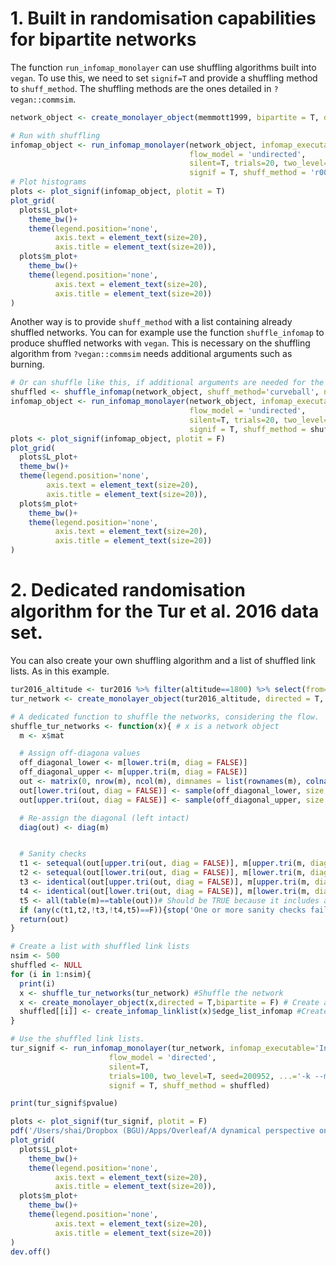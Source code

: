 # 1. Built in randomisation capabilities for bipartite networks

The function `run_infomap_monolayer` can use shuffling algorithms built into `vegan`. To use this, we need to set `signif=T` and provide a shuffling method to `shuff_method`. The shuffling methods are the ones detailed in `?vegan::commsim`.

```R
network_object <- create_monolayer_object(memmott1999, bipartite = T, directed = F, group_names = c('A','P'))

# Run with shuffling
infomap_object <- run_infomap_monolayer(network_object, infomap_executable='Infomap',
                                        flow_model = 'undirected',
                                        silent=T, trials=20, two_level=T, seed=123, 
                                        signif = T, shuff_method = 'r00', nsim = 50)
# Plot histograms
plots <- plot_signif(infomap_object, plotit = T)
plot_grid(
  plots$L_plot+
    theme_bw()+
    theme(legend.position='none', 
          axis.text = element_text(size=20), 
          axis.title = element_text(size=20)),
  plots$m_plot+
    theme_bw()+
    theme(legend.position='none', 
          axis.text = element_text(size=20), 
          axis.title = element_text(size=20))
)
```

Another way is to provide `shuff_method` with a list containing already shuffled networks. You can for example use the function `shuffle_infomap` to produce shuffled networks with `vegan`. This is necessary on the shuffling algorithm from `?vegan::commsim` needs additional arguments such as burning.

```R
# Or can shuffle like this, if additional arguments are needed for the shuffling algorithm
shuffled <- shuffle_infomap(network_object, shuff_method='curveball', nsim=50, burnin=2000)
infomap_object <- run_infomap_monolayer(network_object, infomap_executable='Infomap',
                                        flow_model = 'undirected',
                                        silent=T, trials=20, two_level=T, seed=123, 
                                        signif = T, shuff_method = shuffled, nsim = 50)
plots <- plot_signif(infomap_object, plotit = F)
plot_grid(
  plots$L_plot+
  theme_bw()+
  theme(legend.position='none', 
        axis.text = element_text(size=20), 
        axis.title = element_text(size=20)),
  plots$m_plot+
    theme_bw()+
    theme(legend.position='none', 
          axis.text = element_text(size=20), 
          axis.title = element_text(size=20))
)
```
 

# 2. Dedicated randomisation algorithm for the Tur et al. 2016 data set.
You can also create your own shuffling algorithm and a list of shuffled link lists. As in this example.

```R
tur2016_altitude <- tur2016 %>% filter(altitude==1800) %>% select(from=donor,to=receptor,weight=no.grains)
tur_network <- create_monolayer_object(tur2016_altitude, directed = T, bipartite = F)

# A dedicated function to shuffle the networks, considering the flow.
shuffle_tur_networks <- function(x){ # x is a network object
  m <- x$mat

  # Assign off-diagona values
  off_diagonal_lower <- m[lower.tri(m, diag = FALSE)]
  off_diagonal_upper <- m[upper.tri(m, diag = FALSE)]
  out <- matrix(0, nrow(m), ncol(m), dimnames = list(rownames(m), colnames(m)))
  out[lower.tri(out, diag = FALSE)] <- sample(off_diagonal_lower, size = length(off_diagonal_lower), replace = F)
  out[upper.tri(out, diag = FALSE)] <- sample(off_diagonal_upper, size = length(off_diagonal_upper), replace = F)

  # Re-assign the diagonal (left intact)
  diag(out) <- diag(m)


  # Sanity checks
  t1 <- setequal(out[upper.tri(out, diag = FALSE)], m[upper.tri(m, diag = FALSE)]) #Should be TRUE
  t2 <- setequal(out[lower.tri(out, diag = FALSE)], m[lower.tri(m, diag = FALSE)]) #Should be TRUE
  t3 <- identical(out[upper.tri(out, diag = FALSE)], m[upper.tri(m, diag = FALSE)]) #Should be FALSE
  t4 <- identical(out[lower.tri(out, diag = FALSE)], m[lower.tri(m, diag = FALSE)]) #Should be FALSE
  t5 <- all(table(m)==table(out))# Should be TRUE because it includes all the values, including diagonal
  if (any(c(t1,t2,!t3,!t4,t5)==F)){stop('One or more sanity checks failed')}
  return(out)
}

# Create a list with shuffled link lists
nsim <- 500
shuffled <- NULL
for (i in 1:nsim){
  print(i)
  x <- shuffle_tur_networks(tur_network) #Shuffle the network
  x <- create_monolayer_object(x,directed = T,bipartite = F) # Create a monolayer object
  shuffled[[i]] <- create_infomap_linklist(x)$edge_list_infomap #Create a link-list
}  

# Use the shuffled link lists. 
tur_signif <- run_infomap_monolayer(tur_network, infomap_executable='Infomap',
                      flow_model = 'directed',
                      silent=T,
                      trials=100, two_level=T, seed=200952, ...='-k --markov-time 50',
                      signif = T, shuff_method = shuffled)

print(tur_signif$pvalue)

plots <- plot_signif(tur_signif, plotit = F)
pdf('/Users/shai/Dropbox (BGU)/Apps/Overleaf/A dynamical perspective on community detection in ecological networks/figures/null_model_example.pdf',12,8)
plot_grid(
  plots$L_plot+
    theme_bw()+
    theme(legend.position='none', 
          axis.text = element_text(size=20), 
          axis.title = element_text(size=20)),
  plots$m_plot+
    theme_bw()+
    theme(legend.position='none', 
          axis.text = element_text(size=20), 
          axis.title = element_text(size=20))
)
dev.off()
```
